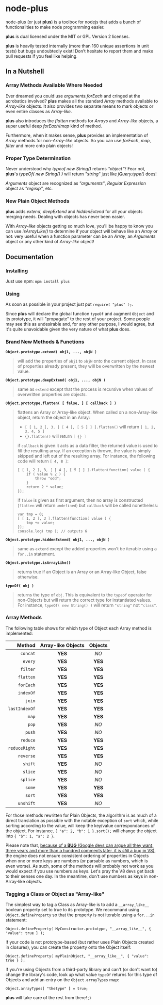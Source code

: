 node-plus
=========
node-plus (or just __plus__) is a toolbox for nodejs that adds a bunch of functionalities to make node programming easier.

__plus__ is dual licensed under the MIT or GPL Version 2 licenses.

__plus__ is heavily tested internally (more than 160 unique assertions in unit tests) but bugs undoubtedly exist! Don't hesitate to report them and make pull requests if you feel like helping.

## In a Nutshell

### Array Methods Available Where Needed

Ever dreamed you could use _arguments.forEach_ and cringed at the acrobatics involved? __plus__ makes all the standard _Array_ methods available to _Array-like_ objects. It also provides two separate means to mark objects or even entire classes as _Array-like_.

__plus__ also introduces the _flatten_ methods for _Arrays_ and _Array-like_ objects, a super useful deep _forEach_/_map_ kind of method.

Furthermore, when it makes sense, __plus__ provides an implementation of _Array_ methods for non-_Array-like_ objects. So you can use _forEach_, _map_, _filter_ and more onto plain objects!

### Proper Type Determination

Never understood why _typeof new String()_ returns _"object"_? Fear not, __plus__'s _typeOf( new String() )_ will return _"string"_ just like _jQuery.type()_ does!

_Arguments_ object are recognized as _"arguments"_, _Regular Expression_ object as _"regexp"_, etc.

### New Plain Object Methods

__plus__ adds _extend_, _deepExtend_ and _hiddenExtend_ for all your objects merging needs. Dealing with objects has never been easier. 

With _Array-like_ objects getting so much love, you'll be happy to know you can use _isArrayLike()_ to determine if your object will behave like an _Array_ or not: very useful when a function parameter can be an _Array_, an _Arguments_ object or any other kind of _Array-like_ object!

## Documentation

### Installing

Just use npm: `npm install plus`

### Using

As soon as possible in your project just put `require( "plus" );`.

Since __plus__ will declare the global function `typeOf` and augment `Object` and its prototype, it will "propagate" to the rest of your project. Some people may see this as undesirable and, for any other purpose, I would agree, but it's quite unavoidable given the very nature of what __plus__ does.

### Brand New Methods & Functions

__`Object.prototype.extend( obj1, ..., objN )`__
> will add the properties of `obj1` to `objN` onto the current object. In case of properties already present, they will be overwritten by the newest value.

__`Object.prototype.deepExtend( obj1, ..., objN )`__
> same as `extend` except that the process is recursive when values of overwritten properties are objects.

__`Object.prototype.flatten( [ false, ] [ callback ] )`__
> flattens an Array or Array-like object. When called on a non-Array-like object, return the object in an Array:
> * `[ [ 1, 2 ], 3, [ [ 4 ], [ 5 ] ] ].flatten()` will return `[ 1, 2, 3, 4, 5 ]`
> * `{}.flatten()` will return `[ {} ]`
>
> if `callback` is given it acts as a data filter, the returned value is used to fill the resulting array. If an exception is thrown, the value is simply skipped and left out of the resulting array. For instance, the following code will return `[ 4, 8 ]`:
>
>     [ [ 1, 2 ], 3, [ [ 4 ], [ 5 ] ] ].flatten(function( value ) {
>         if ( value % 2 ) {
>             throw "odd";
>         }
>         return 2 * value;
>     });
>
> if `false` is given as first argument, then no array is constructed (`flatten` will return `undefined`) but `callback` will be called nonetheless:
>
>     var tmp = 0;
>     [ [ 1, 2 ], 3 ].flatten(function( value ) {
>         tmp += value;
>     });
>     console.log( tmp ); // outputs 6

__`Object.prototype.hiddenExtend( obj1, ..., objN )`__
> same as `extend` except the added properties won't be iterable using a `for..in` statement.

__`Object.prototype.isArrayLike()`__
> returns true if an Object is an Array or an Array-like Object, false otherwise.

__`typeOf( obj )`__
> returns the type of `obj`. This is equivalent to the `typeof` operator for non-Objects but will return the correct type for instantiated values. For instance, `typeOf( new String() )` will return `"string"` not `"class"`.

### Array Methods

The following table shows for which type of Object each Array method is implemented:

| Method        | Array-like Objects | Objects       |
| -------------:|:------------------:|:-------------:|
| `concat`      | __YES__            | _NO_          |
| `every`       | __YES__            | __YES__       |
| `filter`      | __YES__            | __YES__       |
| `flatten`     | __YES__            | __YES__       |
| `forEach`     | __YES__            | __YES__       |
| `indexOf`     | __YES__            | __YES__       |
| `join`        | __YES__            | __YES__       |
| `lastIndexOf` | __YES__            | __YES__       |
| `map`         | __YES__            | __YES__       |
| `pop`         | __YES__            | _NO_          |
| `push`        | __YES__            | _NO_          |
| `reduce`      | __YES__            | __YES__       |
| `reduceRight` | __YES__            | __YES__       |
| `reverse`     | __YES__            | __YES__       |
| `shift`       | __YES__            | _NO_          |
| `slice`       | __YES__            | _NO_          |
| `splice`      | __YES__            | _NO_          |
| `some`        | __YES__            | __YES__       |
| `sort`        | __YES__            | __YES__       |
| `unshift`     | __YES__            | _NO_          |

For those methods rewritten for Plain Objects, the algorithm is as much of a direct translation as possible with the notable exception of `sort` which, while sorting according to the value, will keep the key/value correspondances of the object. For instance, `{ "a": 2, "b": 1 }.sort();` will change the object into `{ "b": 1, "a": 2 }`.

Please note that, [because of a __BUG__ (Google devs can argue all they want, three years and more than a hundred comments later, it is *still* a bug in V8)](http://code.google.com/p/v8/issues/detail?id=164), the engine does not ensure consistent ordering of properties in Objects when one or more keys are numbers (or parsable as numbers, which is even worse). As such, some of the methods will probably not work as you would expect if you use numbers as keys. Let's pray the V8 devs get back to their senses one day. In the meantime, don't use numbers as keys in non-Array-like objects.

### Tagging a Class or Object as "Array-like"

The simplest way to tag a Class as Array-like is to add a `__array_like__` boolean property set to true to its prototype. We recommand using `Object.defineProperty` so that the property is not iterable using a `for...in` statement:

    Object.defineProperty( MyConstructor.prototype, "__array_like__", { "value": true } );

If your code is not prototype-based (but rather uses Plain Objects created in closures), you can create the property onto the Object itself:

    Object.defineProperty( myPlainObject, "__array_like__", { "value": true } );

If you're using Objects from a third-party library and can't (or don't want to) change the library's code, look up what value `typeOf` returns for this type of Objects and add an entry on the `Object.arrayTypes` map:

    Object.arrayTypes[ "thetype" ] = true;

__plus__ will take care of the rest from there! ;)